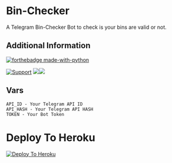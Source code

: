 # Bin-Checker
A Telegram Bin-Checker Bot to check is your bins are valid or not.

## Additional Information
[![forthebadge made-with-python](http://ForTheBadge.com/images/badges/made-with-python.svg)](https://www.python.org/)

<a href="https://t.me/TgxSupportChat"> <img src="https://img.shields.io/badge/telegram-Support_Group-red?style=social&logo=telegram" alt="Support" /></a>
<a href="https://github.com/TgxBotz/Bin-Checker/stargazers"><img src="https://img.shields.io/github/stars/TgxBotz/Bin-Checker?style=social"></a><a href="https://github.com/TgxBotz/Bin-Checker/fork"><img src="https://img.shields.io/github/forks/TgxBotz/Bin-Checker?label=Fork&logoColor=blue&style=social"></a>	

## Vars
``` 
API_ID - Your Telegram API ID
API_HASH - Your Telegram API HASH
TOKEN - Your Bot Token
```

# Deploy To Heroku
[![Deploy To Heroku](https://www.herokucdn.com/deploy/button.svg)](https://heroku.com/deploy?template=https://github.com/KAKASHI-Hatake14/KAKASHI)
